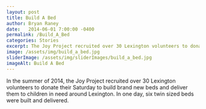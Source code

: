 ```yaml
---
layout: post
title: Build A Bed
author: Bryan Raney
date:   2014-06-01 7:00:00 -0400
permalink: /Build_A_Bed
categories: Stories
excerpt: The Joy Project recruited over 30 Lexington volunteers to donate their Saturday to build brand new beds and deliver them to children in need around Lexington.
image: /assets/img/build_a_bed.jpg
sliderImage: /assets/img/sliderImages/build_a_bed.jpg
imageAlt: Build A Bed
---
```


In the summer of 2014, the Joy Project recruited over 30 Lexington volunteers to donate their Saturday to build brand new beds and deliver them to children in need around Lexington. In one day, six twin sized beds were built and delivered.
